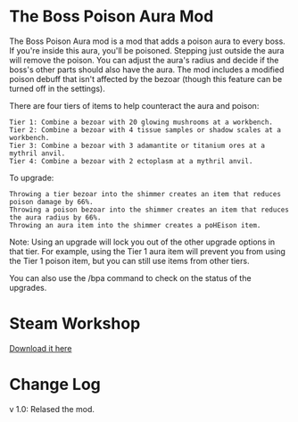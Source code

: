 # The Boss Poison Aura Mod
The Boss Poison Aura mod is a mod that adds a poison aura to every boss. If you're inside this aura, you'll be poisoned. Stepping just outside the aura will remove the poison. You can adjust the aura's radius and decide if the boss's other parts should also have the aura. The mod includes a modified poison debuff that isn't affected by the bezoar (though this feature can be turned off in the settings).

There are four tiers of items to help counteract the aura and poison:

    Tier 1: Combine a bezoar with 20 glowing mushrooms at a workbench.
    Tier 2: Combine a bezoar with 4 tissue samples or shadow scales at a workbench.
    Tier 3: Combine a bezoar with 3 adamantite or titanium ores at a mythril anvil.
    Tier 4: Combine a bezoar with 2 ectoplasm at a mythril anvil.

To upgrade:

    Throwing a tier bezoar into the shimmer creates an item that reduces poison damage by 66%.
    Throwing a poison bezoar into the shimmer creates an item that reduces the aura radius by 66%.
    Throwing an aura item into the shimmer creates a poHEison item.

Note: Using an upgrade will lock you out of the other upgrade options in that tier. For example, using the Tier 1 aura item will prevent you from using the Tier 1 poison item, but you can still use items from other tiers.

You can also use the /bpa command to check on the status of the upgrades.

# Steam Workshop
[Download it here](https://steamcommunity.com/sharedfiles/filedetails/?id=2952321754)

# Change Log
v 1.0: Relased the mod.